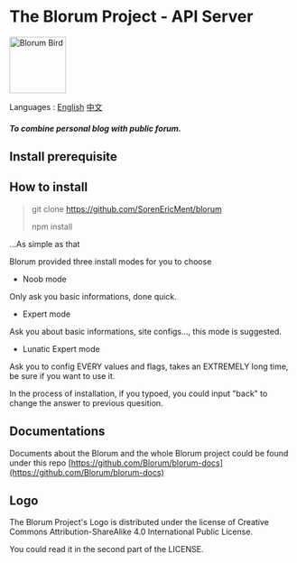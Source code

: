 # The Blorum Project - API Server 
<img alt="Blorum Bird" src="https://github.com/SorenEricMent/blorum/blob/main/statics/blorum.png" width="100" height="100">

Languages : [English](https://github.com/SorenEricMent/blorum/blob/main/README.md) [中文](https://github.com/SorenEricMent/blorum/blob/main/README_zh-cn.md)

#### _To combine personal blog with public forum._


## Install prerequisite

## How to install

> git clone https://github.com/SorenEricMent/blorum
> 
> npm install

...As simple as that

Blorum provided three install modes for you to choose
- Noob mode

Only ask you basic informations, done quick.

- Expert mode

Ask you about basic informations, site configs..., this mode is suggested.

- Lunatic Expert mode

Ask you to config EVERY values and flags, takes an EXTREMELY long time, be sure if you want to use it.

In the process of installation, if you typoed, you could input "back" to change the answer to previous quesition.

## Documentations
Documents about the Blorum and the whole Blorum project could be found under this repo 
[https://github.com/Blorum/blorum-docs](https://github.com/Blorum/blorum-docs)

## Logo

The Blorum Project's Logo is distributed under the license of Creative Commons Attribution-ShareAlike 4.0 International Public License.

You could read it in the second part of the LICENSE.
